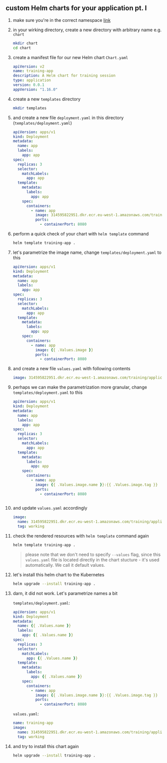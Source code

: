 ## custom Helm charts for your application pt. I

1. make sure you're in the correct namespace [link](./00_single_pod.md)

2. in your wirking directory, create a new directory with arbitrary name e.g. `chart`

    ```bash
    mkdir chart
    cd chart
    ```

3. create a manifest file for our new Helm chart `Chart.yaml`

    ```yaml
    apiVersion: v2
    name: training-app
    description: A Helm chart for training session
    type: application
    version: 0.0.1
    appVersion: "1.16.0"
    ```

4. create a new `templates` directory

    ```bash
    mkdir templates
    ```

5. and create a new file `deployment.yaml` in this directory (`templates/deployment.yaml`)

    ```yaml
    apiVersion: apps/v1
    kind: Deployment
    metadata:
      name: app
      labels:
        app: app
    spec:
      replicas: 3
      selector:
        matchLabels:
          app: app
      template:
        metadata:
          labels:
            app: app
        spec:
          containers:
            - name: app
              image: 314595822951.dkr.ecr.eu-west-1.amazonaws.com/training/application:working
              ports:
                - containerPort: 8080
    ```

6. perform a quick check of your chart with `helm template` command

    ```bash
    helm template training-app .
    ```

7. let's parametrize the image name, change `templates/deployment.yaml` to this

    ```yaml
    apiVersion: apps/v1
    kind: Deployment
    metadata:
      name: app
      labels:
        app: app
    spec:
      replicas: 3
      selector:
        matchLabels:
          app: app
      template:
        metadata:
          labels:
            app: app
        spec:
          containers:
            - name: app
              image: {{ .Values.image }}
              ports:
                - containerPort: 8080
    ```

8. and create a new file `values.yaml` with following contents

    ```yaml
    image: 314595822951.dkr.ecr.eu-west-1.amazonaws.com/training/application:working
    ```

9. perhaps we can make the parametrization more granular, change `templates/deployment.yaml` to this

    ```yaml
    apiVersion: apps/v1
    kind: Deployment
    metadata:
      name: app
      labels:
        app: app
    spec:
      replicas: 3
      selector:
        matchLabels:
          app: app
      template:
        metadata:
          labels:
            app: app
        spec:
          containers:
            - name: app
              image: {{ .Values.image.name }}:{{ .Values.image.tag }}
              ports:
                - containerPort: 8080
  
11. and update `values.yaml` accordingly

    ```yaml
    image:
      name: 314595822951.dkr.ecr.eu-west-1.amazonaws.com/training/application
      tag: working
    ```

12. check the rendered resources with `helm template` command again

    ```bash
    helm template training-app .
    ```

    > please note that we don't need to specify `--values` flag,
    > since this `values.yaml` file is located directly in the chart
    > stucture - it's used automatically. We call it default values.    

13. let's install this helm chart to the Kubernetes

    ```bash
    helm upgrade --install training-app .
    ```

14. darn, it did not work. Let's parametrize names a bit

    `templates/deployment.yaml`:

    ```yaml
    apiVersion: apps/v1
    kind: Deployment
    metadata:
      name: {{ .Values.name }}
      labels:
        app: {{ .Values.name }}
    spec:
      replicas: 3
      selector:
        matchLabels:
          app: {{ .Values.name }}
      template:
        metadata:
          labels:
            app: {{ .Values.name }}
        spec:
          containers:
            - name: app
              image: {{ .Values.image.name }}:{{ .Values.image.tag }}
              ports:
                - containerPort: 8080
    ```

    `values.yaml`:

    ```yaml
    name: training-app
    image:
      name: 314595822951.dkr.ecr.eu-west-1.amazonaws.com/training/application
      tag: working 
    ```

15. and try to install this chart again

    ```bash
    helm upgrade --install training-app .
    ```

